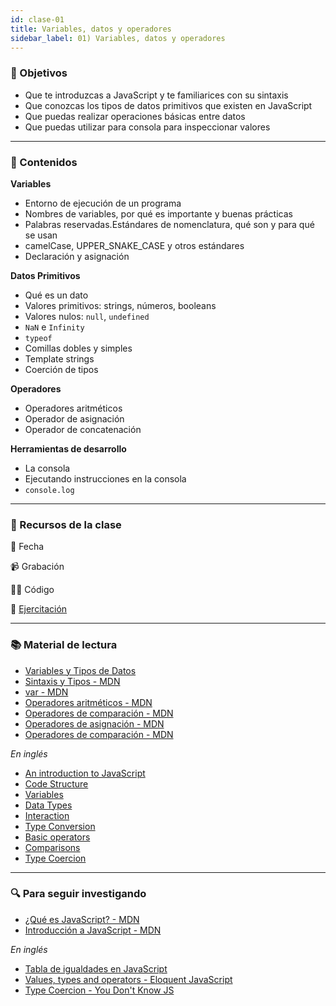 ```yaml
---
id: clase-01
title: Variables, datos y operadores
sidebar_label: 01) Variables, datos y operadores
---
```


### 🏁 Objetivos

- Que te introduzcas a JavaScript y te familiarices con su sintaxis
- Que conozcas los tipos de datos primitivos que existen en JavaScript
- Que puedas realizar operaciones básicas entre datos
- Que puedas utilizar para consola para inspeccionar valores

---

### 📝 Contenidos

**Variables**

- Entorno de ejecución de un programa
- Nombres de variables, por qué es importante y buenas prácticas
- Palabras reservadas.Estándares de nomenclatura, qué son y para qué se usan
- camelCase, UPPER_SNAKE_CASE y otros estándares
- Declaración y asignación

**Datos Primitivos**

- Qué es un dato
- Valores primitivos: strings, números, booleans
- Valores nulos: `null`, `undefined`
- `NaN` e `Infinity`
- `typeof`
- Comillas dobles y simples
- Template strings
- Coerción de tipos

**Operadores**

- Operadores aritméticos
- Operador de asignación
- Operador de concatenación

**Herramientas de desarrollo**

- La consola
- Ejecutando instrucciones en la consola
- `console.log`

---

### 🚀 Recursos de la clase

📆 Fecha

📹 Grabación

👩‍💻 Código

💪 [Ejercitación](https://github.com/Ada-IT/ejercicios-frontend/blob/master/modulo-2/ejercicios/13-variables-datos-operadores.md)

---

### 📚 Material de lectura

- [Variables y Tipos de Datos](https://frontend.adaitw.org/docs/js/js01)
- [Sintaxis y Tipos - MDN](https://developer.mozilla.org/es/docs/Web/JavaScript/Guide/Grammar_and_Types)
- [var - MDN](https://developer.mozilla.org/es/docs/Web/JavaScript/Referencia/Sentencias/var)
- [Operadores aritméticos - MDN](https://developer.mozilla.org/es/docs/Web/JavaScript/Referencia/Operadores/Aritm%C3%A9ticos)
- [Operadores de comparación - MDN](https://developer.mozilla.org/es/docs/Web/JavaScript/Referencia/Operadores/Comparison_Operators)
- [Operadores de asignación - MDN](https://developer.mozilla.org/es/docs/Web/JavaScript/Referencia/Operadores/Assignment_Operators)
- [Operadores de comparación - MDN](https://developer.mozilla.org/es/docs/Web/JavaScript/Referencia/Operadores/Comparison_Operators)

_En inglés_

- [An introduction to JavaScript](https://javascript.info/intro)
- [Code Structure](https://javascript.info/structure)
- [Variables](https://javascript.info/variables)
- [Data Types](https://javascript.info/types)
- [Interaction](https://javascript.info/alert-prompt-confirm)
- [Type Conversion](https://javascript.info/type-conversions)
- [Basic operators](https://javascript.info/operators)
- [Comparisons](https://javascript.info/comparison)
- [Type Coercion](https://www.freecodecamp.org/news/js-type-coercion-explained-27ba3d9a2839/)

---

### 🔍 Para seguir investigando

- [¿Qué es JavaScript? - MDN](https://www.notion.so/pabloh/Variables-datos-y-operadores-d4e1fbea6a6e4e45baa77e24ad15d513#6c25457fc5b14c43af362c01bf12beda)
- [Introducción a JavaScript - MDN](https://www.notion.so/pabloh/Variables-datos-y-operadores-d4e1fbea6a6e4e45baa77e24ad15d513#9634fc8ceb7c4535824a604927e58c1d)

_En inglés_

- [Tabla de igualdades en JavaScript](https://dorey.github.io/JavaScript-Equality-Table/)
- [Values, types and operators - Eloquent JavaScript](https://eloquentjavascript.net/01_values.html)
- [Type Coercion - You Don't Know JS](https://www.oreilly.com/library/view/you-dont-know/9781491905159/ch04.html)
